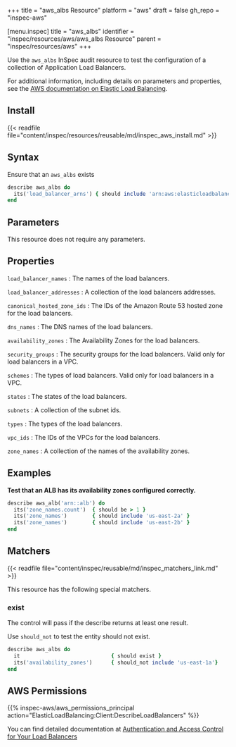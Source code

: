 +++
title = "aws_albs Resource"
platform = "aws"
draft = false
gh_repo = "inspec-aws"

[menu.inspec]
title = "aws_albs"
identifier = "inspec/resources/aws/aws_albs Resource"
parent = "inspec/resources/aws"
+++

Use the `aws_albs` InSpec audit resource to test the configuration of a collection of Application Load Balancers.

For additional information, including details on parameters and properties, see the [AWS documentation on Elastic Load Balancing](https://docs.aws.amazon.com/elasticloadbalancing/latest/APIReference).

## Install

{{< readfile file="content/inspec/resources/reusable/md/inspec_aws_install.md" >}}

## Syntax

Ensure that an `aws_albs` exists

```ruby
describe aws_albs do
  its('load_balancer_arns') { should include 'arn:aws:elasticloadbalancing' }
end
```

## Parameters

This resource does not require any parameters.

## Properties

`load_balancer_names`
: The names of the load balancers.

`load_balancer_addresses`
: A collection of the load balancers addresses.

`canonical_hosted_zone_ids`
: The IDs of the Amazon Route 53 hosted zone for the load balancers.

`dns_names`
: The DNS names of the load balancers.

`availability_zones`
: The Availability Zones for the load balancers.

`security_groups`
: The security groups for the load balancers. Valid only for load balancers in a VPC.

`schemes`
: The types of load balancers. Valid only for load balancers in a VPC.

`states`
: The states of the load balancers.

`subnets`
: A collection of the subnet ids.

`types`
: The types of the load balancers.

`vpc_ids`
: The IDs of the VPCs for the load balancers.

`zone_names`
: A collection of the names of the availability zones.

## Examples

**Test that an ALB has its availability zones configured correctly.**

```ruby
describe aws_alb('arn::alb') do
  its('zone_names.count')  { should be > 1 }
  its('zone_names')        { should include 'us-east-2a' }
  its('zone_names')        { should include 'us-east-2b' }
end
```

## Matchers

{{< readfile file="content/inspec/reusable/md/inspec_matchers_link.md" >}}

This resource has the following special matchers.

### exist

The control will pass if the describe returns at least one result.

Use `should_not` to test the entity should not exist.

```ruby
describe aws_albs do
  it                             { should exist }
  its('availability_zones')      { should_not include 'us-east-1a'}
end
```

## AWS Permissions

{{% inspec-aws/aws_permissions_principal action="ElasticLoadBalancing:Client:DescribeLoadBalancers" %}}

You can find detailed documentation at [Authentication and Access Control for Your Load Balancers](https://docs.aws.amazon.com/elasticloadbalancing/latest/userguide/load-balancer-authentication-access-control.html)
